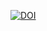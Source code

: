 [![DOI](https://zenodo.org/badge/DOI/10.5281/zenodo.3986187.svg)](https://doi.org/10.5281/zenodo.3986187)
